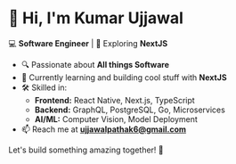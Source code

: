 # 👋 Hi, I'm Kumar Ujjawal  

💻 **Software Engineer** | 🚀 Exploring **NextJS**  

- 🔍 Passionate about **All things Software**  
- 🌱 Currently learning and building cool stuff with **NextJS**  
- 🛠️ Skilled in:  
  - **Frontend:** React Native, Next.js, TypeScript  
  - **Backend:** GraphQL, PostgreSQL, Go, Microservices  
  - **AI/ML:** Computer Vision, Model Deployment  
- 📫 Reach me at **ujjawalpathak6@gmail.com**  

Let's build something amazing together! 🚀  


<!---
kumarUjjawal/kumarUjjawal is a ✨ special ✨ repository because its `README.md` (this file) appears on your GitHub profile.
You can click the Preview link to take a look at your changes.
--->
